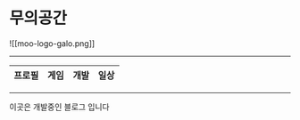 # 무의공간
![[moo-logo-galo.png]]
___
| 프로필 | 게임 | 개발 | 일상 | 
| --- | --- | --- | --- |
___

이곳은 개발중인 블로그 입니다
